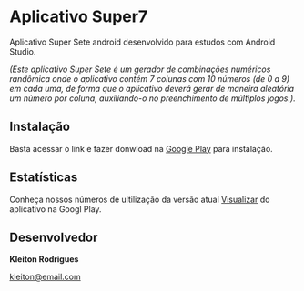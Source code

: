 # Aplicativo Super7
Aplicativo Super Sete android desenvolvido para estudos com Android Studio.

*(Este aplicativo Super Sete é um gerador de combinações numéricos randômica onde o aplicativo contém 7 colunas com 10 números (de 0 a 9) em cada uma, de forma que o aplicativo deverá gerar de maneira aleatória um número por coluna, auxiliando-o no preenchimento de múltiplos jogos.).*

## Instalação

Basta acessar o link e fazer donwload na  [Google Play](https://play.google.com/store/apps/details?id=com.br.super7) para instalação.

## Estatísticas
Conheça nossos números de ultilização da versão atual
[Visualizar](https://ibb.co/X2MBLSn) do aplicativo na Googl Play.

 
## Desenvolvedor
**Kleiton Rodrigues**
 
kleiton@email.com

